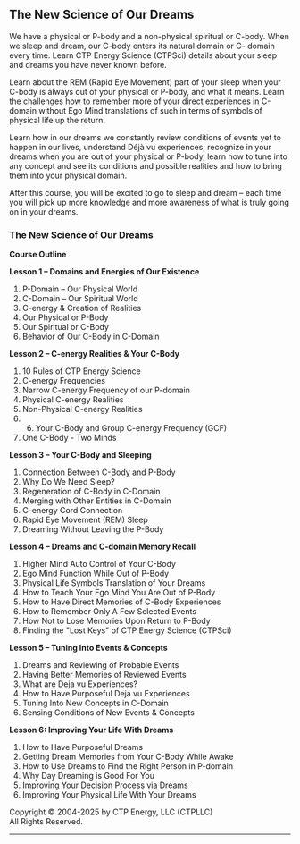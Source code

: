 ## The New Science of Our Dreams

We have a physical or P-body and a non-physical spiritual or C-body. When we sleep and dream, our C-body enters its natural domain or C-
domain every time. Learn CTP Energy Science (CTPSci) details about your sleep and dreams you have never known before.

Learn about the REM (Rapid Eye Movement) part of your sleep when your C-body is always out of your physical or P-body, and what it
means. Learn the challenges how to remember more of your direct experiences in C-domain without Ego Mind translations of such in terms of symbols of physical life up the return. 

Learn how in our dreams we constantly review conditions of events yet to happen in our lives, understand Déjà vu experiences, recognize in your dreams when you are out of your physical or P-body, learn how to tune into any concept and see its conditions and possible realities and how to bring them into your physical domain.

After this course, you will be excited to go to sleep and dream – each time you will pick up more knowledge and more awareness of what is truly going on in your dreams. 

### The New Science of Our Dreams

**Course Outline**

**Lesson 1 – Domains and Energies of Our Existence**
1) P-Domain – Our Physical World
2) C-Domain – Our Spiritual World
3) C-energy & Creation of Realities
4) Our Physical or P-Body
5) Our Spiritual or C-Body
6) Behavior of Our C-Body in C-Domain

**Lesson 2 – C-energy Realities & Your C-Body**
1) 10 Rules of CTP Energy Science
2) C-energy Frequencies
3) Narrow C-energy Frequency of our P-domain
4) Physical C-energy Realities
5) Non-Physical C-energy Realities
6) 6) Your C-Body and Group C-energy Frequency (GCF)
7) One C-Body - Two Minds

**Lesson 3 – Your C-Body and Sleeping**
1) Connection Between C-Body and P-Body
2) Why Do We Need Sleep?
3) Regeneration of C-Body in C-Domain
4) Merging with Other Entities in C-Domain
5) C-energy Cord Connection
6) Rapid Eye Movement (REM) Sleep
7) Dreaming Without Leaving the P-Body

**Lesson 4 – Dreams and C-domain Memory Recall**
1) Higher Mind Auto Control of Your C-Body
2) Ego Mind Function While Out of P-Body
3) Physical Life Symbols Translation of Your Dreams
4) How to Teach Your Ego Mind You Are Out of P-Body
5) How to Have Direct Memories of C-Body Experiences
6) How to Remember Only A Few Selected Events
7) How Not to Lose Memories Upon Return to P-Body
8) Finding the "Lost Keys" of CTP Energy Science (CTPSci)

**Lesson 5 – Tuning Into Events & Concepts**
1) Dreams and Reviewing of Probable Events
2) Having Better Memories of Reviewed Events
3) What are Deja vu Experiences?
4) How to Have Purposeful Deja vu Experiences
5) Tuning Into New Concepts in C-Domain
6) Sensing Conditions of New Events & Concepts

**Lesson 6: Improving Your Life With Dreams**
1) How to Have Purposeful Dreams
2) Getting Dream Memories from Your C-Body While Awake
3) How to Use Dreams to Find the Right Person in P-domain
4) Why Day Dreaming is Good For You
5) Improving Your Decision Process via Dreams
6) Improving Your Physical Life With Your Dreams

Copyright © 2004-2025 by CTP Energy, LLC (CTPLLC)  
All Rights Reserved.

---
